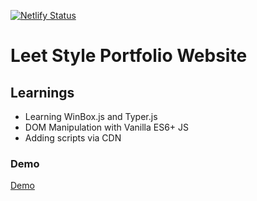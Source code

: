 [![Netlify Status](https://api.netlify.com/api/v1/badges/1120bc96-91a2-40b8-bb82-1f767a8a6fa6/deploy-status)](https://app.netlify.com/sites/talha-vanilla-portfolio/deploys)

# Leet Style Portfolio Website

## Learnings

- Learning WinBox.js and Typer.js
- DOM Manipulation with Vanilla ES6+ JS
- Adding scripts via CDN

### Demo

[Demo](https://talha-vanilla-portfolio.netlify.app/)
